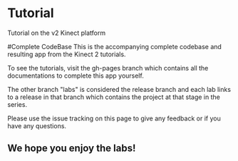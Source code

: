 # Tutorial
Tutorial on the v2 Kinect platform

#Complete CodeBase
This is the accompanying complete codebase and resulting app from the Kinect 2 tutorials.

To see the tutorials, visit the gh-pages branch which contains all the documentations to complete this app yourself.

The other branch "labs" is considered the release branch and each lab links to a release in that branch which contains
the project at that stage in the series.

Please use the issue tracking on this page to give any feedback or if you have any questions.

## We hope you enjoy the labs!
